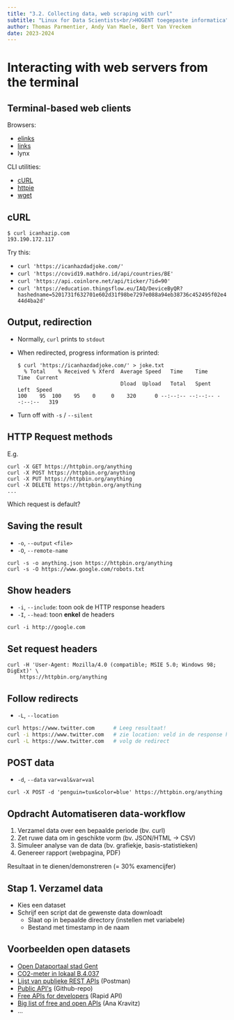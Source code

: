 ```yaml
---
title: "3.2. Collecting data, web scraping with curl"
subtitle: "Linux for Data Scientists<br/>HOGENT toegepaste informatica"
author: Thomas Parmentier, Andy Van Maele, Bert Van Vreckem
date: 2023-2024
---
```


# Interacting with web servers from the terminal

## Terminal-based web clients

Browsers:

- [elinks](http://elinks.or.cz)
- [links](http://links.twibright.com)
- lynx

CLI utilities:

- [cURL](https://curl.se/)
- [httpie](https://httpie.io/)
- [wget](https://www.gnu.org/software/wget/)

## cURL

```console
$ curl icanhazip.com
193.190.172.117
```

Try this:

- `curl 'https://icanhazdadjoke.com/'`
- `curl 'https://covid19.mathdro.id/api/countries/BE'`
- `curl 'https://api.coinlore.net/api/ticker/?id=90'`
- `curl 'https://education.thingsflow.eu/IAQ/DeviceByQR?hashedname=5201731f632701e602d31f98be7297e088a94eb38736c452495f02e444d4ba2d'`

## Output, redirection

- Normally, `curl` prints to `stdout`
- When redirected, progress information is printed:

    ```console
    $ curl 'https://icanhazdadjoke.com/' > joke.txt
      % Total    % Received % Xferd  Average Speed   Time    Time     Time  Current
                                     Dload  Upload   Total   Spent    Left  Speed
    100    95  100    95    0     0    320      0 --:--:-- --:--:-- --:--:--   319
    ```

- Turn off with `-s` / `--silent`

## HTTP Request methods

E.g.

```console
curl -X GET https://httpbin.org/anything
curl -X POST https://httpbin.org/anything
curl -X PUT https://httpbin.org/anything
curl -X DELETE https://httpbin.org/anything
...
```

Which request is default?

## Saving the result

- `-o`, `--output` `<file>`
- `-O`, `--remote-name`

```console
curl -s -o anything.json https://httpbin.org/anything
curl -s -O https://www.google.com/robots.txt
```

## Show headers

- `-i`, `--include`: toon ook de HTTP response headers
- `-I`, `--head`: toon **enkel** de headers

```console
curl -i http://google.com
```

## Set request headers

```console
curl -H 'User-Agent: Mozilla/4.0 (compatible; MSIE 5.0; Windows 98; DigExt)' \
    https://httpbin.org/anything
```

## Follow redirects

- `-L`, `--location`

```bash
curl https://www.twitter.com      # Leeg resultaat!
curl -i https://www.twitter.com   # zie location: veld in de response header
curl -L https://www.twitter.com   # volg de redirect
```

## POST data

- `-d`, `--data` `var=val&var=val`

```console
curl -X POST -d 'penguin=tux&color=blue' https://httpbin.org/anything
```

## Opdracht Automatiseren data-workflow

1. Verzamel data over een bepaalde periode (bv. curl)
2. Zet ruwe data om in geschikte vorm (bv. JSON/HTML -> CSV)
3. Simuleer analyse van de data (bv. grafiekje, basis-statistieken)
4. Genereer rapport (webpagina, PDF)

Resultaat in te dienen/demonstreren (= 30% examencijfer)

## Stap 1. Verzamel data

- Kies een dataset
- Schrijf een script dat de gewenste data downloadt
    - Slaat op in bepaalde directory (instellen met variabele)
    - Bestand met timestamp in de naam

## Voorbeelden open datasets

- [Open Dataportaal stad Gent](https://data.stad.gent/)
- [CO2-meter in lokaal B.4.037](https://education.thingsflow.eu/IAQ/DeviceByQR?hashedname=5201731f632701e602d31f98be7297e088a94eb38736c452495f02e444d4ba2d)
- [Lijst van publieke REST APIs](https://documenter.getpostman.com/view/8854915/Szf7znEe) (Postman)
- [Public API's](https://github.com/public-apis/public-apis) (Github-repo)
- [Free APIs for developers](https://rapidapi.com/collection/list-of-free-apis) (Rapid API)
- [Big list of free and open APIs](https://mixedanalytics.com/blog/list-actually-free-open-no-auth-needed-apis/) (Ana Kravitz)
- ...
